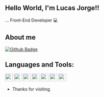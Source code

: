 ## Hello World, I'm Lucas Jorge!!

... Front-End Developer 💻

## About me
[![Github Badge](https://img.shields.io/badge/-Github-000?style=flat-square&logo=Github&logoColor=white&link=https://github.com/lucasjorge00)](https://github.com/lucasjorge00)

## Languages and Tools:
<code><img height="25" src="https://img.shields.io/badge/HTML-ea5d24?style=for-the-badge&logo=html5&logoColor=white"></code>
<code><img height="25" src="https://img.shields.io/badge/CSS-57a2e6?&style=for-the-badge&logo=css3&logoColor=white"></code>
<code><img height="25" src="https://img.shields.io/badge/JavaScript-F7DF1E?style=for-the-badge&logo=javascript&logoColor=000"></code>
<code><img height="25" src="https://img.shields.io/badge/Sass-CC6699?style=for-the-badge&logo=sass&logoColor=white"></code>
<code><img height="25" src="https://img.shields.io/badge/Bootstrap-563D7C?style=for-the-badge&logo=bootstrap&logoColor=FFF"></code>
<code><img height="25" src="https://img.shields.io/badge/Tailwind_CSS-38B2AC?style=for-the-badge&logo=tailwind-css&logoColor=white"></code>
<code><img height="25" src="https://img.shields.io/badge/Vue.js-35495E?style=for-the-badge&logo=vue.js&logoColor=4FC08D"></code>

- Thanks for visiting. 
